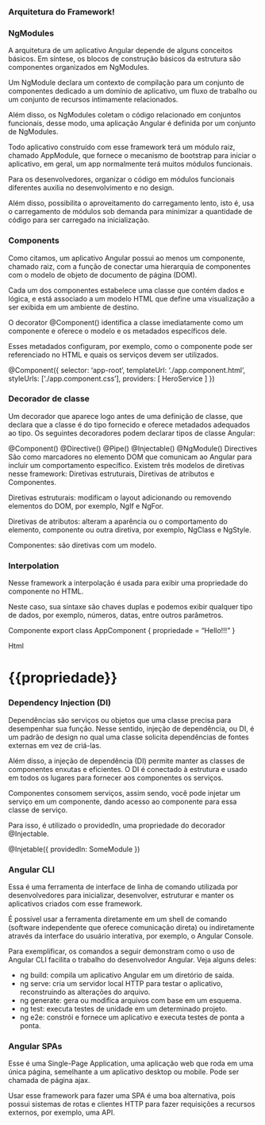 ### Arquitetura do Framework!

### NgModules
A arquitetura de um aplicativo Angular depende de alguns conceitos básicos. Em síntese, os blocos de construção básicos da estrutura são componentes organizados em NgModules. 

Um NgModule declara um contexto de compilação para um conjunto de componentes dedicado a um domínio de aplicativo, um fluxo de trabalho ou um conjunto de recursos intimamente relacionados. 

Além disso, os NgModules coletam o código relacionado em conjuntos funcionais, desse modo, uma aplicação Angular é definida por um conjunto de NgModules. 

Todo aplicativo construído com esse framework terá um módulo raiz, chamado AppModule, que fornece o mecanismo de bootstrap para iniciar o aplicativo, em geral, um app normalmente terá muitos módulos funcionais.

Para os desenvolvedores, organizar o código em módulos funcionais diferentes auxilia no desenvolvimento e no design.

Além disso, possibilita o aproveitamento do carregamento lento, isto é, usa o carregamento de módulos sob demanda para minimizar a quantidade de código para ser carregado na inicialização.

### Components
Como citamos, um aplicativo Angular possui ao menos um componente, chamado raiz, com a função de conectar uma hierarquia de componentes com o modelo de objeto de documento de página (DOM). 

Cada um dos componentes estabelece uma classe que contém dados e lógica, e está associado a um modelo HTML que define uma visualização a ser exibida em um ambiente de destino.

O decorator @Component() identifica a classe imediatamente como um componente e oferece o modelo e os metadados específicos dele.

Esses metadados configuram, por exemplo, como o componente pode ser referenciado no HTML e quais os serviços devem ser utilizados.

@Component({
 selector: ‘app-root’,
 templateUrl: ‘./app.component.html’,
styleUrls: [‘./app.component.css’],
providers: [ HeroService ]
})

### Decorador de classe
Um decorador que aparece logo antes de uma definição de classe, que declara que a classe é do tipo fornecido e oferece metadados adequados ao tipo. Os seguintes decoradores podem declarar tipos de classe Angular:

@Component()
@Directive()
@Pipe()
@Injectable()
@NgModule()
Directives
São como marcadores no elemento DOM que comunicam ao Angular para incluir um comportamento específico. Existem três modelos de diretivas nesse framework: Diretivas estruturais, Diretivas de atributos e Componentes.

Diretivas estruturais: modificam o layout adicionando ou removendo elementos do DOM, por exemplo, NgIf e NgFor.

Diretivas de atributos: alteram a aparência ou o comportamento do elemento, componente ou outra diretiva, por exemplo, NgClass e NgStyle.

Componentes: são diretivas com um modelo.

### Interpolation
Nesse framework a interpolação é usada para exibir uma propriedade do componente no HTML.


Neste caso, sua sintaxe são chaves duplas e podemos exibir qualquer tipo de dados, por exemplo, números, datas, entre outros parâmetros.

Componente
export class AppComponent {
propriedade = “Hello!!!”
}

Html
<h1>{{propriedade}}</h1>

### Dependency Injection (DI)
Dependências são serviços ou objetos que uma classe precisa para desempenhar sua função. Nesse sentido, injeção de dependência, ou DI, é um padrão de design no qual uma classe solicita dependências de fontes externas em vez de criá-las.

Além disso, a injeção de dependência (DI) permite manter as classes de componentes enxutas e eficientes. O DI é conectado à estrutura e usado em todos os lugares para fornecer aos componentes os serviços.

Componentes consomem serviços, assim sendo, você pode injetar um serviço em um componente, dando acesso ao componente para essa classe de serviço.

Para isso, é utilizado o providedIn, uma propriedade do decorador @Injectable.

@Injetable({
providedIn: SomeModule
})

### Angular CLI
Essa é uma ferramenta de interface de linha de comando utilizada por desenvolvedores para inicializar, desenvolver, estruturar e manter os aplicativos criados com esse framework.

É possível usar a ferramenta diretamente em um shell de comando (software independente que oferece comunicação direta) ou indiretamente através da interface do usuário interativa, por exemplo, o Angular Console.

Para exemplificar, os comandos a seguir demonstram como o uso de Angular CLI facilita o trabalho do desenvolvedor Angular. Veja alguns deles:

*  ng build: compila um aplicativo Angular em um diretório de saída.
*  ng serve: cria um servidor local HTTP para testar o aplicativo, reconstruindo as alterações do arquivo.
*  ng generate: gera ou modifica arquivos com base em um esquema.
*  ng test: executa testes de unidade em um determinado projeto.
*  ng e2e: constrói e fornece um aplicativo e executa testes de ponta a ponta.

### Angular SPAs
Esse é uma Single-Page Application, uma aplicação web que roda em uma única página, semelhante a um aplicativo desktop ou mobile. Pode ser chamada de página ajax.

Usar esse framework para fazer uma SPA é uma boa alternativa, pois possui sistemas de rotas e clientes HTTP para fazer requisições a recursos externos, por exemplo, uma API.